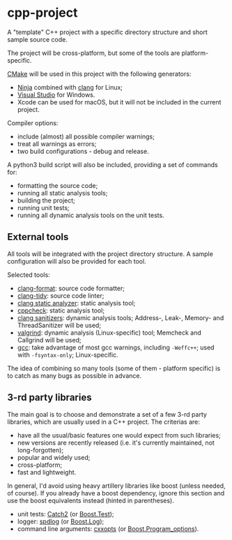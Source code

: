 # cpp-project

A "template" C++ project with a specific directory structure and short sample source code.

The project will be cross-platform, but some of the tools are platform-specific.

[CMake](https://cmake.org/) will be used in this project with the following generators:
* [Ninja](https://ninja-build.org/) combined with [clang](https://clang.llvm.org/) for Linux;
* [Visual Studio](https://visualstudio.microsoft.com/) for Windows.
* Xcode can be used for macOS, but it will not be included in the current project.

Compiler options:
* include (almost) all possible compiler warnings;
* treat all warnings as errors;
* two build configurations - debug and release.

A python3 build script will also be included, providing a set of commands for:
* formatting the source code;
* running all static analysis tools;
* building the project;
* running unit tests;
* running all dynamic analysis tools on the unit tests.

## External tools

All tools will be integrated with the project directory structure.
A sample configuration will also be provided for each tool.

Selected tools:
* [clang-format](https://clang.llvm.org/docs/ClangFormat.html): source code formatter;
* [clang-tidy](https://clang.llvm.org/extra/clang-tidy/): source code linter;
* [clang static analyzer](https://clang-analyzer.llvm.org/): static analysis tool;
* [cppcheck](https://github.com/danmar/cppcheck): static analysis tool;
* [clang sanitizers](https://github.com/google/sanitizers): dynamic analysis tools; Address-, Leak-, Memory- and ThreadSanitizer will be used;
* [valgrind](https://valgrind.org/): dynamic analysis (Linux-specific) tool; Memcheck and Callgrind will be used;
* [gcc](https://gcc.gnu.org/): take advantage of most gcc warnings, including `-Weffc++`; used with  `-fsyntax-only`; Linux-specific.

The idea of combining so many tools (some of them - platform specific) is to catch as many bugs as possible in advance.

## 3-rd party libraries

The main goal is to choose and demonstrate a set of a few 3-rd party libraries, which are usually used in a C++ project.
The criterias are:
* have all the usual/basic features one would expect from such libraries;
* new versions are recently released (i.e. it's currently maintained, not long-forgotten);
* popular and widely used;
* cross-platform;
* fast and lightweight.

In general, I'd avoid using heavy artillery libraries like boost (unless needed, of course).
If you already have a boost dependency, ignore this section and use the boost equivalents instead (hinted in parentheses).

* unit tests: [Catch2](https://github.com/catchorg/Catch2) (or [Boost.Test](https://www.boost.org/doc/libs/1_75_0/libs/test/doc/html/index.html));
* logger: [spdlog](https://github.com/gabime/spdlog) (or [Boost.Log](https://www.boost.org/doc/libs/1_75_0/libs/log/doc/html/index.html));
* command line arguments: [cxxopts](https://github.com/jarro2783/cxxopts) (or [Boost.Program_options](https://www.boost.org/doc/libs/1_75_0/doc/html/program_options.html)).
